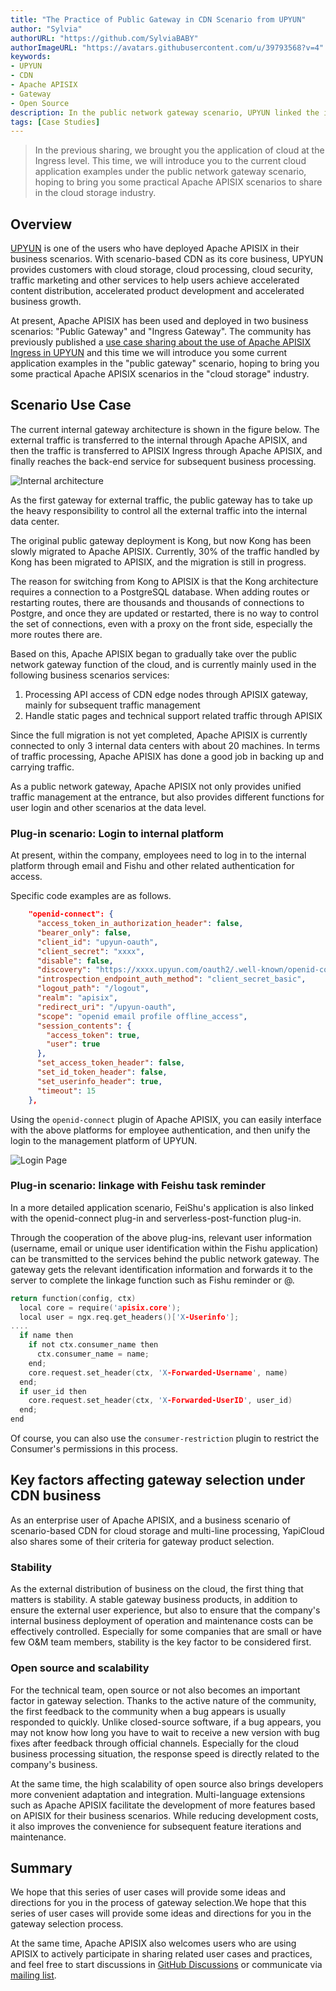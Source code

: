 ```yaml
---
title: "The Practice of Public Gateway in CDN Scenario from UPYUN"
author: "Sylvia"
authorURL: "https://github.com/SylviaBABY"
authorImageURL: "https://avatars.githubusercontent.com/u/39793568?v=4"
keywords: 
- UPYUN
- CDN
- Apache APISIX
- Gateway
- Open Source
description: In the public network gateway scenario, UPYUN linked the internal platform and Feishu reminder function based on APISIX.
tags: [Case Studies]
---
```


> In the previous sharing, we brought you the application of cloud at the Ingress level. This time, we will introduce you to the current cloud application examples under the public network gateway scenario, hoping to bring you some practical Apache APISIX scenarios to share in the cloud storage industry.

<!--truncate-->

## Overview

[UPYUN](https://www.upyun.com/) is one of the users who have deployed Apache APISIX in their business scenarios. With scenario-based CDN as its core business, UPYUN provides customers with cloud storage, cloud processing, cloud security, traffic marketing and other services to help users achieve accelerated content distribution, accelerated product development and accelerated business growth.

At present, Apache APISIX has been used and deployed in two business scenarios: "Public Gateway" and "Ingress Gateway". The community has previously published a [use case sharing about the use of Apache APISIX Ingress in UPYUN](https://apisix.apache.org/blog/2021/09/24/youpaicloud-usercase/) and this time we will introduce you some current application examples in the "public gateway" scenario, hoping to bring you some practical Apache APISIX scenarios in the "cloud storage" industry.

## Scenario Use Case

The current internal gateway architecture is shown in the figure below. The external traffic is transferred to the internal through Apache APISIX, and then the traffic is transferred to APISIX Ingress through Apache APISIX, and finally reaches the back-end service for subsequent business processing.

![Internal architecture](https://static.apiseven.com/202108/1642583583698-f062ab87-c35e-4416-843e-54d59427c782.png)

As the first gateway for external traffic, the public gateway has to take up the heavy responsibility to control all the external traffic into the internal data center.

The original public gateway deployment is Kong, but now Kong has been slowly migrated to Apache APISIX. Currently, 30% of the traffic handled by Kong has been migrated to APISIX, and the migration is still in progress.

The reason for switching from Kong to APISIX is that the Kong architecture requires a connection to a PostgreSQL database. When adding routes or restarting routes, there are thousands and thousands of connections to Postgre, and once they are updated or restarted, there is no way to control the set of connections, even with a proxy on the front side, especially the more routes there are.

Based on this, Apache APISIX began to gradually take over the public network gateway function of the cloud, and is currently mainly used in the following business scenarios services:

1. Processing API access of CDN edge nodes through APISIX gateway, mainly for subsequent traffic management
2. Handle static pages and technical support related traffic through APISIX

Since the full migration is not yet completed, Apache APISIX is currently connected to only 3 internal data centers with about 20 machines. In terms of traffic processing, Apache APISIX has done a good job in backing up and carrying traffic.

As a public network gateway, Apache APISIX not only provides unified traffic management at the entrance, but also provides different functions for user login and other scenarios at the data level.

### Plug-in scenario: Login to internal platform

At present, within the company, employees need to log in to the internal platform through email and Fishu and other related authentication for access.

Specific code examples are as follows.

```json
    "openid-connect": {
      "access_token_in_authorization_header": false,
      "bearer_only": false,
      "client_id": "upyun-oauth",
      "client_secret": "xxxx",
      "disable": false,
      "discovery": "https://xxxx.upyun.com/oauth2/.well-known/openid-configuration",
      "introspection_endpoint_auth_method": "client_secret_basic",
      "logout_path": "/logout",
      "realm": "apisix",
      "redirect_uri": "/upyun-oauth",
      "scope": "openid email profile offline_access",
      "session_contents": {
        "access_token": true,
        "user": true
      },
      "set_access_token_header": false,
      "set_id_token_header": false,
      "set_userinfo_header": true,
      "timeout": 15
    },
```

Using the `openid-connect` plugin of Apache APISIX, you can easily interface with the above platforms for employee authentication, and then unify the login to the management platform of UPYUN.

![Login Page](https://static.apiseven.com/202108/1642583971338-e3aab730-2b75-4065-ba04-4c4fa3fafad9.png)

### Plug-in scenario: linkage with Feishu task reminder

In a more detailed application scenario, FeiShu's application is also linked with the openid-connect plug-in and serverless-post-function plug-in.

Through the cooperation of the above plug-ins, relevant user information (username, email or unique user identification within the Fishu application) can be transmitted to the services behind the public network gateway. The gateway gets the relevant identification information and forwards it to the server to complete the linkage function such as Fishu reminder or @.

```c
return function(config, ctx)
  local core = require('apisix.core');
  local user = ngx.req.get_headers()['X-Userinfo'];
....
  if name then
    if not ctx.consumer_name then
      ctx.consumer_name = name;
    end;
    core.request.set_header(ctx, 'X-Forwarded-Username', name)
  end;
  if user_id then
    core.request.set_header(ctx, 'X-Forwarded-UserID', user_id)
  end;
end
```

Of course, you can also use the `consumer-restriction` plugin to restrict the Consumer's permissions in this process.

## Key factors affecting gateway selection under CDN business

As an enterprise user of Apache APISIX, and a business scenario of scenario-based CDN for cloud storage and multi-line processing, YapiCloud also shares some of their criteria for gateway product selection.

### Stability

As the external distribution of business on the cloud, the first thing that matters is stability. A stable gateway business products, in addition to ensure the external user experience, but also to ensure that the company's internal business deployment of operation and maintenance costs can be effectively controlled. Especially for some companies that are small or have few O&M team members, stability is the key factor to be considered first.

### Open source and scalability

For the technical team, open source or not also becomes an important factor in gateway selection. Thanks to the active nature of the community, the first feedback to the community when a bug appears is usually responded to quickly. Unlike closed-source software, if a bug appears, you may not know how long you have to wait to receive a new version with bug fixes after feedback through official channels. Especially for the cloud business processing situation, the response speed is directly related to the company's business.

At the same time, the high scalability of open source also brings developers more convenient adaptation and integration. Multi-language extensions such as Apache APISIX facilitate the development of more features based on APISIX for their business scenarios. While reducing development costs, it also improves the convenience for subsequent feature iterations and maintenance.

## Summary

We hope that this series of user cases will provide some ideas and directions for you in the process of gateway selection.We hope that this series of user cases will provide some ideas and directions for you in the gateway selection process.

At the same time, Apache APISIX also welcomes users who are using APISIX to actively participate in sharing related user cases and practices, and feel free to start discussions in [GitHub Discussions](https://github.com/apache/apisix/discussions) or communicate via [mailing list](https://apisix.apache.org/zh/docs/general/join).
